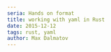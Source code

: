 ```yaml
---
seria: Hands on format
title: working with yaml in Rust
date: 2015-12-12
tags: rust, yaml
author: Max Dalmatov
---
```

